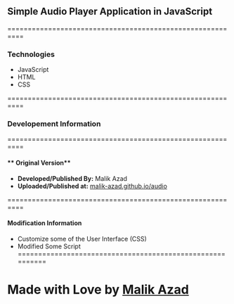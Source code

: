 ## **Simple Audio Player Application in JavaScript**
==========================================================

### Technologies
- JavaScript
- HTML
- CSS

==========================================================
### **Developement Information**
==========================================================
#### ** Original Version**
- **Developed/Published By:** Malik Azad
- **Uploaded/Published at:** [malik-azad.github.io/audio](malik-azad.github.io/audio)


==========================================================
#### **Modification Information**
- Customize some of the User Interface (CSS)
- Modified Some Script
==========================================================

Made with Love by [Malik Azad](https://www.linkedin.com/in/malikazad)
==========================================================
